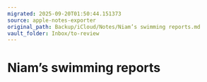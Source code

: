 ```yaml
---
migrated: 2025-09-20T01:50:44.151373
source: apple-notes-exporter
original_path: Backup/iCloud/Notes/Niam’s swimming reports.md
vault_folder: Inbox/to-review
---
```

# Niam’s swimming reports 

